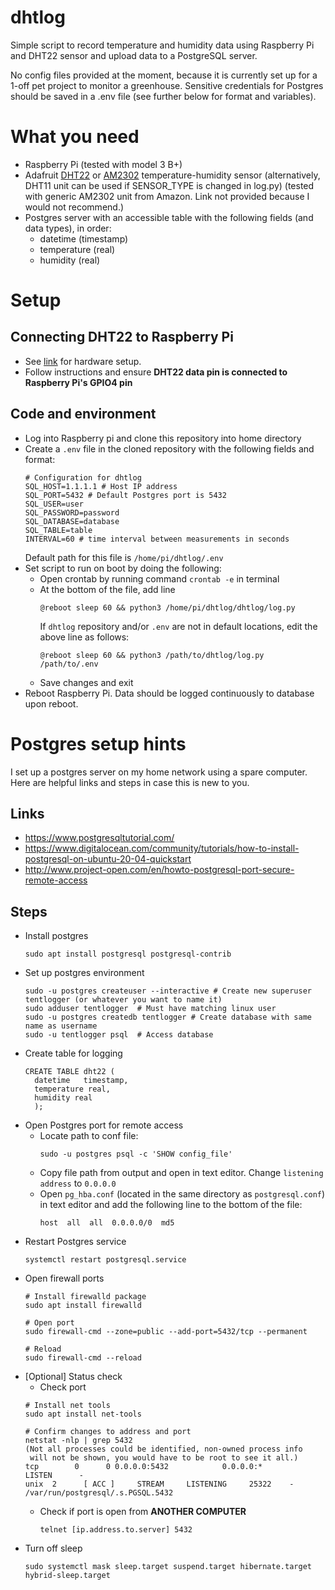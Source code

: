 # dhtlog
Simple script to record temperature and humidity data using Raspberry Pi and DHT22 sensor and upload data to a PostgreSQL server.

No config files provided at the moment, because it is currently set up for a 1-off pet project to monitor a greenhouse. Sensitive credentials for Postgres should be saved in a .env file (see further below for format and variables).

# What you need
* Raspberry Pi (tested with model 3 B+)
* Adafruit [DHT22](https://www.adafruit.com/product/385) or [AM2302](https://www.adafruit.com/product/393) temperature-humidity sensor (alternatively, DHT11 unit can be used if SENSOR_TYPE is changed in log.py) (tested with generic AM2302 unit from Amazon. Link not provided because I would not recommend.)
* Postgres server with an accessible table with the following fields (and data types), in order:
  * datetime (timestamp)
  * temperature (real)
  * humidity (real)

# Setup
## Connecting DHT22 to Raspberry Pi
* See [link](https://pimylifeup.com/raspberry-pi-humidity-sensor-dht22/) for hardware setup.
* Follow instructions and ensure **DHT22 data pin is connected to Raspberry Pi's GPIO4 pin**

## Code and environment
* Log into Raspberry pi and clone this repository into home directory
* Create a `.env` file in the cloned repository with the following fields and format:   
    ```
    # Configuration for dhtlog
    SQL_HOST=1.1.1.1 # Host IP address
    SQL_PORT=5432 # Default Postgres port is 5432
    SQL_USER=user
    SQL_PASSWORD=password
    SQL_DATABASE=database
    SQL_TABLE=table
    INTERVAL=60 # time interval between measurements in seconds
    ```
    Default path for this file is `/home/pi/dhtlog/.env`
* Set script to run on boot by doing the following:
  * Open crontab by running command `crontab -e` in terminal
  * At the bottom of the file, add line
    ```
    @reboot sleep 60 && python3 /home/pi/dhtlog/dhtlog/log.py
    ```
    If `dhtlog` repository and/or `.env` are not in default locations, edit the above line as follows:
    ```
    @reboot sleep 60 && python3 /path/to/dhtlog/log.py /path/to/.env
    ```
  * Save changes and exit
* Reboot Raspberry Pi. Data should be logged continuously to database upon reboot. 

# Postgres setup hints
I set up a postgres server on my home network using a spare computer. Here are helpful links and steps in case this is new to you.

## Links
* https://www.postgresqltutorial.com/
* https://www.digitalocean.com/community/tutorials/how-to-install-postgresql-on-ubuntu-20-04-quickstart
* http://www.project-open.com/en/howto-postgresql-port-secure-remote-access

## Steps
* Install postgres
  ```
  sudo apt install postgresql postgresql-contrib
  ```
* Set up postgres environment
  ```
  sudo -u postgres createuser --interactive # Create new superuser tentlogger (or whatever you want to name it)
  sudo adduser tentlogger  # Must have matching linux user
  sudo -u postgres createdb tentlogger # Create database with same name as username
  sudo -u tentlogger psql  # Access database
  ```
* Create table for logging
  ```
  CREATE TABLE dht22 (
    datetime   timestamp,
    temperature real,
    humidity real
    );
  ```
* Open Postgres port for remote access
  * Locate path to conf file: 
    ```
    sudo -u postgres psql -c 'SHOW config_file'
    ```
  * Copy file path from output and open in text editor. Change `listening address` to `0.0.0.0`
  * Open `pg_hba.conf` (located in the same directory as `postgresql.conf`) in text editor and add the following line to the bottom of the file:
    ```
    host  all  all  0.0.0.0/0  md5
    ``` 
* Restart Postgres service
  ```
  systemctl restart postgresql.service
  ```
* Open firewall ports
    ```
    # Install firewalld package
    sudo apt install firewalld 

    # Open port
    sudo firewall-cmd --zone=public --add-port=5432/tcp --permanent

    # Reload
    sudo firewall-cmd --reload  
    ```
* [Optional] Status check
  * Check port
  ```
  # Install net tools
  sudo apt install net-tools

  # Confirm changes to address and port
  netstat -nlp | grep 5432
  (Not all processes could be identified, non-owned process info
   will not be shown, you would have to be root to see it all.)
  tcp        0      0 0.0.0.0:5432            0.0.0.0:*               LISTEN      -
  unix  2      [ ACC ]     STREAM     LISTENING     25322    -                    /var/run/postgresql/.s.PGSQL.5432
  ```
  * Check if port is open from **ANOTHER COMPUTER**
    ```
    telnet [ip.address.to.server] 5432
    ```
* Turn off sleep
  ```
  sudo systemctl mask sleep.target suspend.target hibernate.target hybrid-sleep.target
  ```